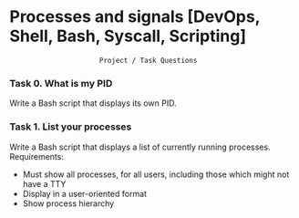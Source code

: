 # Processes and signals [DevOps, Shell, Bash, Syscall, Scripting]
                          Project / Task Questions

### Task 0. What is my PID

Write a Bash script that displays its own PID.

### Task 1. List your processes

Write a Bash script that displays a list of currently running processes.
Requirements:
- Must show all processes, for all users, including those which might not have a TTY
- Display in a user-oriented format
- Show process hierarchy

